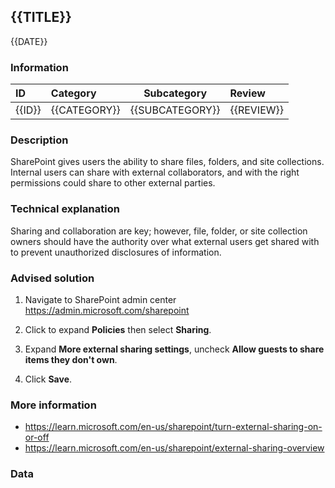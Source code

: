 ## {{TITLE}}

{{DATE}}

###  Information

| ID     | Category     | Subcategory     | Review     |
| :----- | :----------- | --------------- | :--------- |
| {{ID}} | {{CATEGORY}} | {{SUBCATEGORY}} | {{REVIEW}} |

### Description

SharePoint gives users the ability to share files, folders, and site collections. Internal users can share with external collaborators, and with the right permissions could share to other external parties.

### Technical explanation

Sharing and collaboration are key; however, file, folder, or site collection owners should have the authority over what external users get shared with to prevent unauthorized disclosures of information.

### Advised solution

1. Navigate to SharePoint admin center https://admin.microsoft.com/sharepoint

2. Click to expand **Policies** then select **Sharing**.

3. Expand **More external sharing settings**, uncheck **Allow guests to share items they don't own**.

4. Click **Save**.


### More information

- https://learn.microsoft.com/en-us/sharepoint/turn-external-sharing-on-or-off
- https://learn.microsoft.com/en-us/sharepoint/external-sharing-overview

### Data